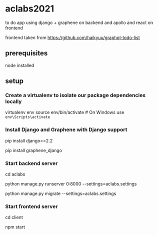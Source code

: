 # aclabs2021
to do app using django + graphene on backend and apollo and react on frontend

frontend taken from https://github.com/haikyuu/graphql-todo-list 

## prerequisites
node installed

## setup

### Create a virtualenv to isolate our package dependencies locally
virtualenv env
source env/bin/activate  # On Windows use `env\Scripts\activate`

### Install Django and Graphene with Django support

pip install django==2.2

pip install graphene_django

### Start backend server

cd aclabs

python manage.py runserver 0:8000 --settings=aclabs.settings

python manage.py migrate --settings=aclabs.settings

### Start frontend server

cd client

npm start
